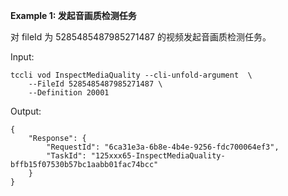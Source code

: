 **Example 1: 发起音画质检测任务**

对 fileId 为 5285485487985271487 的视频发起音画质检测任务。

Input: 

```
tccli vod InspectMediaQuality --cli-unfold-argument  \
    --FileId 5285485487985271487 \
    --Definition 20001
```

Output: 
```
{
    "Response": {
        "RequestId": "6ca31e3a-6b8e-4b4e-9256-fdc700064ef3",
        "TaskId": "125xxx65-InspectMediaQuality-bffb15f07530b57bc1aabb01fac74bcc"
    }
}
```

